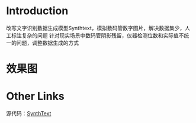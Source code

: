 # Introduction
改写文字识别数据生成模型Synthtext，模拟数码管数字图片，解决数据集少，人工标注复杂的问题
针对现实场景中数码管阴影残留，仪器检测位数和实际值不统一的问题，调整数据生成的方式

# 效果图

# Other Links
源代码：[SynthText](https://github.com/ankush-me/SynthText)



